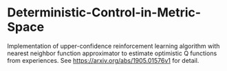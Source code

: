 # Deterministic-Control-in-Metric-Space
Implementation of upper-confidence reinforcement learning algorithm
with nearest neighbor function approximator to estimate optimistic Q functions from experiences. See https://arxiv.org/abs/1905.01576v1 for detail.
